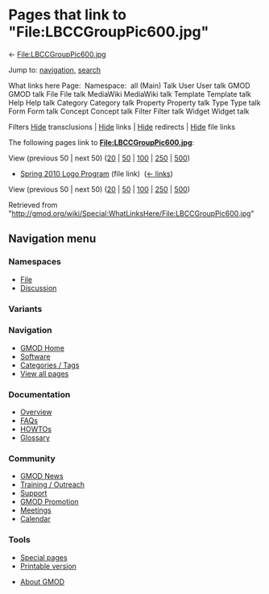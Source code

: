 <div id="mw-page-base" class="noprint">

</div>

<div id="mw-head-base" class="noprint">

</div>

<div id="content" class="mw-body" role="main">

<span id="top"></span>

<div id="mw-js-message" style="display:none;">

</div>



# <span dir="auto">Pages that link to "File:LBCCGroupPic600.jpg"</span>

<div id="bodyContent">

<div id="contentSub">

←
[File:LBCCGroupPic600.jpg](/wiki/File:LBCCGroupPic600.jpg "File:LBCCGroupPic600.jpg")

</div>

<div id="jump-to-nav" class="mw-jump">

Jump to: [navigation](#mw-navigation), [search](#p-search)

</div>

<div id="mw-content-text">

What links here Page:  Namespace:  all (Main) Talk User User talk GMOD
GMOD talk File File talk MediaWiki MediaWiki talk Template Template talk
Help Help talk Category Category talk Property Property talk Type Type
talk Form Form talk Concept Concept talk Filter Filter talk Widget
Widget talk

Filters
[Hide](/mediawiki/index.php?title=Special:WhatLinksHere/File:LBCCGroupPic600.jpg&hidetrans=1 "Special:WhatLinksHere/File:LBCCGroupPic600.jpg")
transclusions \|
[Hide](/mediawiki/index.php?title=Special:WhatLinksHere/File:LBCCGroupPic600.jpg&hidelinks=1 "Special:WhatLinksHere/File:LBCCGroupPic600.jpg")
links \|
[Hide](/mediawiki/index.php?title=Special:WhatLinksHere/File:LBCCGroupPic600.jpg&hideredirs=1 "Special:WhatLinksHere/File:LBCCGroupPic600.jpg")
redirects \|
[Hide](/mediawiki/index.php?title=Special:WhatLinksHere/File:LBCCGroupPic600.jpg&hideimages=1 "Special:WhatLinksHere/File:LBCCGroupPic600.jpg")
file links

The following pages link to
**[File:LBCCGroupPic600.jpg](/wiki/File:LBCCGroupPic600.jpg "File:LBCCGroupPic600.jpg")**:

View (previous 50 \| next 50)
([20](/mediawiki/index.php?title=Special:WhatLinksHere/File:LBCCGroupPic600.jpg&limit=20 "Special:WhatLinksHere/File:LBCCGroupPic600.jpg")
\|
[50](/mediawiki/index.php?title=Special:WhatLinksHere/File:LBCCGroupPic600.jpg&limit=50 "Special:WhatLinksHere/File:LBCCGroupPic600.jpg")
\|
[100](/mediawiki/index.php?title=Special:WhatLinksHere/File:LBCCGroupPic600.jpg&limit=100 "Special:WhatLinksHere/File:LBCCGroupPic600.jpg")
\|
[250](/mediawiki/index.php?title=Special:WhatLinksHere/File:LBCCGroupPic600.jpg&limit=250 "Special:WhatLinksHere/File:LBCCGroupPic600.jpg")
\|
[500](/mediawiki/index.php?title=Special:WhatLinksHere/File:LBCCGroupPic600.jpg&limit=500 "Special:WhatLinksHere/File:LBCCGroupPic600.jpg"))

- [Spring 2010 Logo
  Program](/wiki/Spring_2010_Logo_Program "Spring 2010 Logo Program")
  (file link) ‎ <span class="mw-whatlinkshere-tools">([←
  links](/mediawiki/index.php?title=Special:WhatLinksHere&target=Spring+2010+Logo+Program "Special:WhatLinksHere"))</span>

View (previous 50 \| next 50)
([20](/mediawiki/index.php?title=Special:WhatLinksHere/File:LBCCGroupPic600.jpg&limit=20 "Special:WhatLinksHere/File:LBCCGroupPic600.jpg")
\|
[50](/mediawiki/index.php?title=Special:WhatLinksHere/File:LBCCGroupPic600.jpg&limit=50 "Special:WhatLinksHere/File:LBCCGroupPic600.jpg")
\|
[100](/mediawiki/index.php?title=Special:WhatLinksHere/File:LBCCGroupPic600.jpg&limit=100 "Special:WhatLinksHere/File:LBCCGroupPic600.jpg")
\|
[250](/mediawiki/index.php?title=Special:WhatLinksHere/File:LBCCGroupPic600.jpg&limit=250 "Special:WhatLinksHere/File:LBCCGroupPic600.jpg")
\|
[500](/mediawiki/index.php?title=Special:WhatLinksHere/File:LBCCGroupPic600.jpg&limit=500 "Special:WhatLinksHere/File:LBCCGroupPic600.jpg"))

</div>

<div class="printfooter">

Retrieved from
"<http://gmod.org/wiki/Special:WhatLinksHere/File:LBCCGroupPic600.jpg>"

</div>

<div id="catlinks" class="catlinks catlinks-allhidden">

</div>

<div class="visualClear">

</div>

</div>

</div>

<div id="mw-navigation">

## Navigation menu

<div id="mw-head">



<div id="left-navigation">

<div id="p-namespaces" class="vectorTabs" role="navigation"
aria-labelledby="p-namespaces-label">

### Namespaces

- <span id="ca-nstab-image"><a href="/wiki/File:LBCCGroupPic600.jpg" accesskey="c"
  title="View the file page [c]">File</a></span>
- <span id="ca-talk"><a
  href="/mediawiki/index.php?title=File_talk:LBCCGroupPic600.jpg&amp;action=edit&amp;redlink=1"
  accesskey="t"
  title="Discussion about the content page [t]">Discussion</a></span>

</div>

<div id="p-variants" class="vectorMenu emptyPortlet" role="navigation"
aria-labelledby="p-variants-label">

### 

### Variants[](#)

<div class="menu">

</div>

</div>

</div>

<div id="right-navigation">





</div>



</div>

</div>

</div>

<div id="mw-panel">

<div id="p-logo" role="banner">

<a href="/wiki/Main_Page"
style="background-image: url(http://gmod.org/images/GMOD-cogs.png);"
title="Visit the main page"></a>

</div>

<div id="p-Navigation" class="portal" role="navigation"
aria-labelledby="p-Navigation-label">

### Navigation

<div class="body">

- <span id="n-GMOD-Home">[GMOD Home](/wiki/Main_Page)</span>
- <span id="n-Software">[Software](/wiki/GMOD_Components)</span>
- <span id="n-Categories-.2F-Tags">[Categories /
  Tags](/wiki/Categories)</span>
- <span id="n-View-all-pages">[View all
  pages](/wiki/Special:AllPages)</span>

</div>

</div>

<div id="p-Documentation" class="portal" role="navigation"
aria-labelledby="p-Documentation-label">

### Documentation

<div class="body">

- <span id="n-Overview">[Overview](/wiki/Overview)</span>
- <span id="n-FAQs">[FAQs](/wiki/Category:FAQ)</span>
- <span id="n-HOWTOs">[HOWTOs](/wiki/Category:HOWTO)</span>
- <span id="n-Glossary">[Glossary](/wiki/Glossary)</span>

</div>

</div>

<div id="p-Community" class="portal" role="navigation"
aria-labelledby="p-Community-label">

### Community

<div class="body">

- <span id="n-GMOD-News">[GMOD News](/wiki/GMOD_News)</span>
- <span id="n-Training-.2F-Outreach">[Training /
  Outreach](/wiki/Training_and_Outreach)</span>
- <span id="n-Support">[Support](/wiki/Support)</span>
- <span id="n-GMOD-Promotion">[GMOD
  Promotion](/wiki/GMOD_Promotion)</span>
- <span id="n-Meetings">[Meetings](/wiki/Meetings)</span>
- <span id="n-Calendar">[Calendar](/wiki/Calendar)</span>

</div>

</div>

<div id="p-tb" class="portal" role="navigation"
aria-labelledby="p-tb-label">

### Tools

<div class="body">

- <span id="t-specialpages"><a href="/wiki/Special:SpecialPages" accesskey="q"
  title="A list of all special pages [q]">Special pages</a></span>
- <span id="t-print"><a
  href="/mediawiki/index.php?title=Special:WhatLinksHere/File:LBCCGroupPic600.jpg&amp;printable=yes"
  rel="alternate" accesskey="p"
  title="Printable version of this page [p]">Printable version</a></span>

</div>

</div>

</div>

</div>

<div id="footer" role="contentinfo">

- <span id="footer-places-about">[About
  GMOD](/wiki/GMOD:About "GMOD:About")</span>

<!-- -->






</div>
